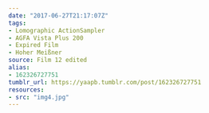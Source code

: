 ```yaml
---
date: "2017-06-27T21:17:07Z"
tags:
- Lomographic ActionSampler
- AGFA Vista Plus 200
- Expired Film
- Hoher Meißner
source: Film 12 edited
alias:
- 162326727751
tumblr_url: https://yaapb.tumblr.com/post/162326727751
resources:
- src: "img4.jpg"
---
```

